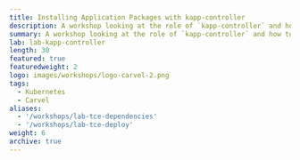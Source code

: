 ```yaml
---
title: Installing Application Packages with kapp-controller
description: A workshop looking at the role of `kapp-controller` and how to use it to install application packages.
summary: A workshop looking at the role of `kapp-controller` and how to use it to install application packages.
lab: lab-kapp-controller
length: 30
featured: true
featuredweight: 2
logo: images/workshops/logo-carvel-2.png
tags:
  - Kubernetes
  - Carvel
aliases:
  - '/workshops/lab-tce-dependencies'
  - '/workshops/lab-tce-deploy'
weight: 6
archive: true
---
```

